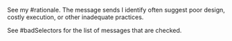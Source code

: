 See my #rationale. The message sends I identify often suggest poor design, costly execution, or other inadequate practices.

See #badSelectors for the list of messages that are checked.